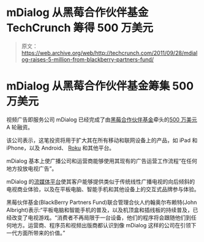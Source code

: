 # mDialog 从黑莓合作伙伴基金 TechCrunch 筹得 500 万美元

> 原文：<https://web.archive.org/web/http://techcrunch.com/2011/09/28/mdialog-raises-5-million-from-blackberry-partners-fund/>

# mDialog 从黑莓合作伙伴基金筹集 500 万美元

视频广告即服务公司 mDialog 已经完成了由[黑莓合作伙伴基金](https://web.archive.org/web/20230203131358/http://www.crunchbase.com/financial-organization/blackberry-partners-fund)牵头的[500 万美元](https://web.archive.org/web/20230203131358/http://www.crunchbase.com/company/mdialog)A 轮融资。

该公司表示，这笔投资将用于扩大其在所有移动和联网设备上的产品，如 iPad 和 iPhone，以及 Android、 [Roku](https://web.archive.org/web/20230203131358/https://techcrunch.com/2011/01/18/mdialog-enables-in-stream-ads-for-roku-content-partners/) 和其他平台。

mDialog 基本上使广播公司和运营商能够使用其现有的广告运营工作流程“在任何地方投放电视广告”。

mDialog 的[流媒体平台](https://web.archive.org/web/20230203131358/http://www.mdialog.com/dynamic-ad.html)使其客户能够提供类似于传统线性广播电视的向后倾斜的电视商业体验，以及在平板电脑、智能手机和其他设备上的交互式品牌参与体验。

黑莓伙伴基金(BlackBerry Partners Fund)联合管理合伙人约翰奥尔布赖特(John Albright)表示:“平板电脑和智能手机的普及，以及机顶盒和插线板的持续普及，已经改变了电视游戏。“消费者不再局限于一台设备，他们的程序将会跟随他们到任何地方。运营商、程序员和视频出版商都认识到像 mDialog 这样的公司在引领下一代方面所带来的价值。”